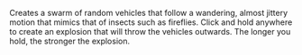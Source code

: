 Creates a swarm of random vehicles that follow a wandering, almost jittery motion that mimics that of insects such as fireflies. Click and hold anywhere to create an explosion that will throw the vehicles outwards. The longer you hold, the stronger the explosion.